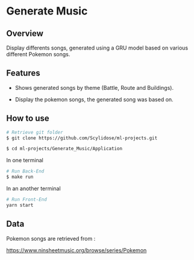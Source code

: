 # Generate Music

## Overview 

Display differents songs, generated using a GRU model based on various different Pokemon songs.

## Features

-  Shows generated songs by theme (Battle, Route and Buildings).  

- Display the pokemon songs, the generated song was based on.  


## How to use
  
  ```bash
# Retrieve git folder
$ git clone https://github.com/Scylidose/ml-projects.git

$ cd ml-projects/Generate_Music/Application
```

In one terminal 

```bash
# Run Back-End
$ make run
```

In an another terminal 

```bash
# Run Front-End
yarn start
```

## Data

Pokemon songs are retrieved from :

https://www.ninsheetmusic.org/browse/series/Pokemon
